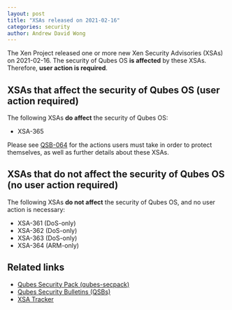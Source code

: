 ```yaml
---
layout: post
title: "XSAs released on 2021-02-16"
categories: security
author: Andrew David Wong
---
```


The Xen Project released one or more new Xen Security Advisories (XSAs) on 2021-02-16.
The security of Qubes OS **is affected** by these XSAs.
Therefore, **user action is required**.


XSAs that affect the security of Qubes OS (user action required)
----------------------------------------------------------------

The following XSAs **do affect** the security of Qubes OS:

 - XSA-365

Please see [QSB-064](/news/2021/02/17/qsb-064/) for the actions users must take in order to protect themselves, as well as further details about these XSAs.


XSAs that do not affect the security of Qubes OS (no user action required)
--------------------------------------------------------------------------

The following XSAs **do not affect** the security of Qubes OS, and no user action is necessary:

 - XSA-361 (DoS-only)
 - XSA-362 (DoS-only)
 - XSA-363 (DoS-only)
 - XSA-364 (ARM-only)


Related links
-------------

 - [Qubes Security Pack (qubes-secpack)](/security/pack/)
 - [Qubes Security Bulletins (QSBs)](/security/bulletins/)
 - [XSA Tracker](/security/xsa/)

